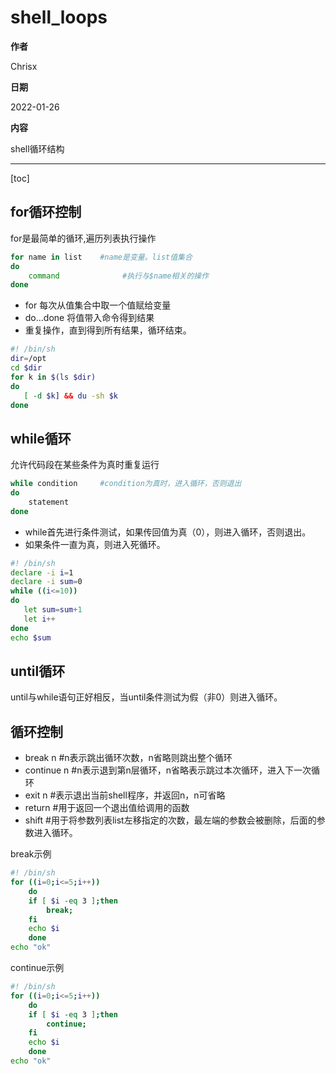 # shell_loops

**作者**

Chrisx

**日期**

2022-01-26

**内容**

shell循环结构

----

[toc]

## for循环控制

for是最简单的循环,遍历列表执行操作

```sh
for name in list    #name是变量。list值集合
do
    command              #执行与$name相关的操作
done

```

* for 每次从值集合中取一个值赋给变量
* do...done 将值带入命令得到结果
* 重复操作，直到得到所有结果，循环结束。

```sh
#! /bin/sh
dir=/opt
cd $dir
for k in $(ls $dir)
do
   [ -d $k] && du -sh $k
done

```

## while循环

允许代码段在某些条件为真时重复运行

```sh
while condition     #condition为真时，进入循环，否则退出
do
    statement
done

```

* while首先进行条件测试，如果传回值为真（0），则进入循环，否则退出。
* 如果条件一直为真，则进入死循环。

```sh
#! /bin/sh
declare -i i=1
declare -i sum=0
while ((i<=10))
do
   let sum=sum+1
   let i++
done
echo $sum
```

## until循环

until与while语句正好相反，当until条件测试为假（非0）则进入循环。

## 循环控制

* break n      #n表示跳出循环次数，n省略则跳出整个循环
* continue n   #n表示退到第n层循环，n省略表示跳过本次循环，进入下一次循环
* exit n  #表示退出当前shell程序，并返回n，n可省略
* return  #用于返回一个退出值给调用的函数
* shift   #用于将参数列表list左移指定的次数，最左端的参数会被删除，后面的参数进入循环。

break示例

```sh
#! /bin/sh
for ((i=0;i<=5;i++))
    do
    if [ $i -eq 3 ];then
        break;
    fi
    echo $i
    done
echo "ok"
```

continue示例

```sh
#! /bin/sh
for ((i=0;i<=5;i++))
    do
    if [ $i -eq 3 ];then
        continue;
    fi
    echo $i
    done
echo "ok"
```